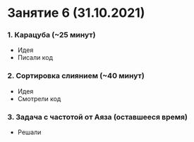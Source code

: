 # Занятие 6 (31.10.2021)
### 1. Карацуба (~25 минут)
* Идея
* Писали код
### 2. Сортировка слиянием (~40 минут)
* Идея
* Смотрели код
### 3. Задача с частотой от Аяза (оставшееся время)
* Решали


